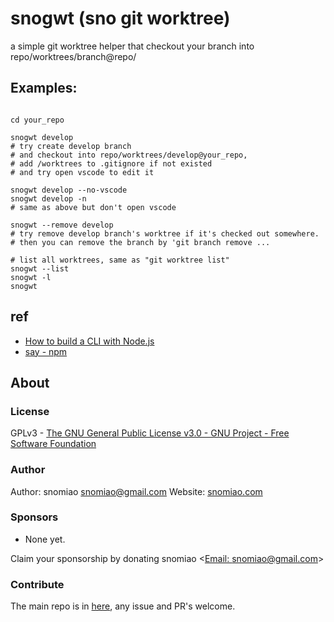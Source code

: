 # snogwt (sno git worktree)

a simple git worktree helper that checkout your branch into repo/worktrees/branch@repo/

## Examples:

```shell

cd your_repo

snogwt develop
# try create develop branch
# and checkout into repo/worktrees/develop@your_repo,
# add /worktrees to .gitignore if not existed
# and try open vscode to edit it

snogwt develop --no-vscode
snogwt develop -n
# same as above but don't open vscode

snogwt --remove develop
# try remove develop branch's worktree if it's checked out somewhere.
# then you can remove the branch by 'git branch remove ...

# list all worktrees, same as "git worktree list"
snogwt --list
snogwt -l
snogwt

```

## ref

- [How to build a CLI with Node.js](https://www.twilio.com/blog/how-to-build-a-cli-with-node-js)
- [say - npm](https://www.npmjs.com/package/say)

## About

### License

GPLv3 - [The GNU General Public License v3.0 - GNU Project - Free Software Foundation](https://www.gnu.org/licenses/gpl-3.0.en.html)

### Author

Author: snomiao <snomiao@gmail.com>
Website: [snomiao.com](https://snomiao.com)

### Sponsors

- None yet.

Claim your sponsorship by donating snomiao <[Email: snomiao@gmail.com](mailto:snomiao@gmail.com)>

### Contribute

The main repo is in [here](https://github.com/snomiao/js#readme), any issue and PR's welcome.
